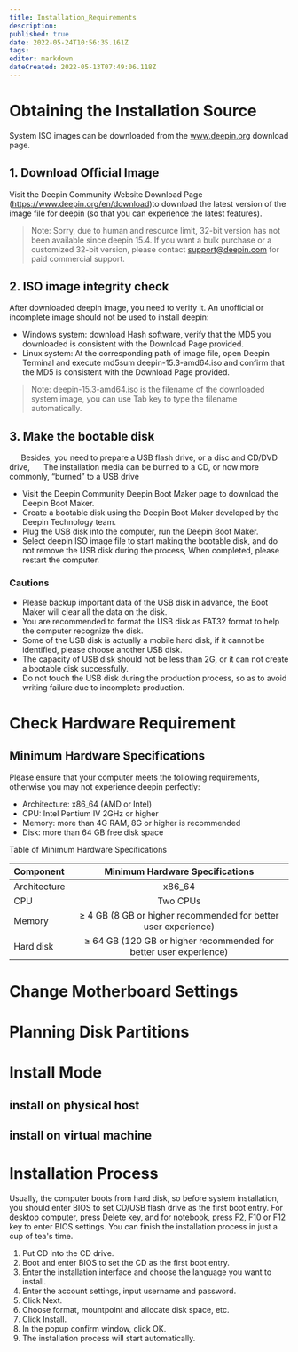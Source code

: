 ```yaml
---
title: Installation_Requirements
description: 
published: true
date: 2022-05-24T10:56:35.161Z
tags: 
editor: markdown
dateCreated: 2022-05-13T07:49:06.118Z
---
```


# Obtaining the Installation Source
System ISO images can be downloaded from the www.deepin.org download page. 
## 1. Download Official Image
Visit the Deepin Community Website Download Page (https://www.deepin.org/en/download)to download the latest version of the image file for deepin (so that you can experience the latest features).

> Note:
Sorry, due to human and resource limit, 32-bit version has not been available since deepin 15.4. If you want a bulk purchase or a customized 32-bit version, please contact support@deepin.com for paid commercial support.

## 2. ISO image integrity check
After downloaded deepin image, you need to verify it. An unofficial or incomplete image should not be used to install deepin:  
- Windows system: download Hash software, verify that the MD5 you downloaded is consistent with the Download Page provided. 
- Linux system: At the corresponding path of image file, open Deepin Terminal and execute md5sum deepin-15.3-amd64.iso and confirm that the MD5 is consistent with the Download Page provided.

> Note: deepin-15.3-amd64.iso is the filename of the downloaded system image, you can use Tab key to type the filename automatically.

## 3. Make the bootable disk

&emsp;&ensp;Besides, you need to prepare a USB flash drive, or a disc and CD/DVD drive,
&emsp;&ensp;The installation media can be burned to a CD, or now more commonly, “burned” to a USB drive
- Visit the Deepin Community Deepin Boot Maker page to download the Deepin Boot Maker.
- Create a bootable disk using the Deepin Boot Maker developed by the Deepin Technology team. 
- Plug the USB disk into the computer, run the Deepin Boot Maker. 
- Select deepin ISO image file to start making the bootable disk, and do not remove the USB disk during the process, When completed, please restart the computer.

### Cautions

- Please backup important data of the USB disk in advance, the Boot Maker will clear all the data on the disk.
- You are recommended to format the USB disk as FAT32 format to help the computer recognize the disk.
- Some of the USB disk is actually a mobile hard disk, if it cannot be identified, please choose another USB disk.
- The capacity of USB disk should not be less than 2G, or it can not create a bootable disk successfully.
- Do not touch the USB disk during the production process, so as to avoid writing failure due to incomplete production.

# Check Hardware Requirement
## Minimum Hardware Specifications

Please ensure that your computer meets the following requirements, otherwise you may not experience deepin perfectly:

- Architecture: x86_64 (AMD or Intel)
- CPU: Intel Pentium IV 2GHz or higher
- Memory: more than 4G RAM, 8G or higher is recommended
- Disk: more than 64 GB free disk space

Table of Minimum Hardware Specifications

| **Component** |                 **Minimum Hardware Specifications**              |
| :------------ | :--------------------------------------------------------------: |
| Architecture  |  x86_64                                                |
| CPU           | Two CPUs                                                         |
| Memory        | ≥ 4 GB (8 GB or higher recommended for better user experience)   |
| Hard disk     | ≥ 64 GB (120 GB or higher recommended for better user experience)|

# Change Motherboard Settings


# Planning Disk Partitions
# Install Mode
## install on physical host
## install on virtual machine

# Installation Process

   Usually, the computer boots from hard disk, so before system installation, you should enter BIOS to set CD/USB flash drive as the first boot entry.
   For desktop computer, press Delete key, and for notebook, press F2, F10 or F12 key to enter BIOS settings.
   You can finish the installation process in just a cup of tea's time.

1. Put CD into the CD drive.
2. Boot and enter BIOS to set the CD as the first boot entry.
3. Enter the installation interface and choose the language you want to install.
4. Enter the account settings, input username and password.
5. Click Next.
6. Choose format, mountpoint and allocate disk space, etc.
7. Click Install.
8. In the popup confirm window, click OK.
9. The installation process will start automatically.